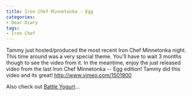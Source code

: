 ```yaml
---
title: Iron Chef Minnetonka - Egg
categories:
- Dear Diary
tags:
- Iron Chef
---
```


Tammy just hosted/produced the most recent Iron Chef Minnetonka night. This time around was a very special theme. You'll have to wait 3 months though to see the video from it. In the meantime, enjoy the just released video from the last Iron Chef Minnetonka -- Egg edition! Tammy did this video and its great!
http://www.vimeo.com/1501900

Also check out [Battle Yogurt](/thingelstad/iron-chef-minnetonka-yogurt)...
